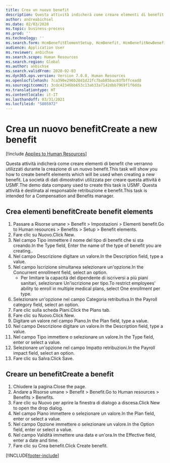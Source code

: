 ```yaml
---
title: Crea un nuovo benefit
description: Questa attività indicherà come creare elementi di benefit che verranno utilizzati durante la creazione di un nuovo benefit.
author: andreabichsel
ms.date: 02/03/2020
ms.topic: business-process
ms.prod: ''
ms.technology: ''
ms.search.form: HcmBenefitElementSetup, HcmBenefit, HcmBenefitNewBenefit, HcmBenefitPlanLookup, BenefitWorkspace, HcmBenefitSummaryPart
audience: Application User
ms.reviewer: anbichse
ms.search.scope: Human Resources
ms.search.region: Global
ms.author: anbichse
ms.search.validFrom: 2020-02-03
ms.dyn365.ops.version: Version 7.0.0, Human Resources
ms.openlocfilehash: 7ca390e296b28d1d22fc7bab85bac83fbffcead8
ms.sourcegitcommit: 3cdc42346bb653c13ab33a7142dbb7969f1f6dda
ms.translationtype: HT
ms.contentlocale: it-IT
ms.lasthandoff: 03/31/2021
ms.locfileid: "5805972"
---
```

# <a name="create-a-new-benefit"></a><span data-ttu-id="c5b94-103">Crea un nuovo benefit</span><span class="sxs-lookup"><span data-stu-id="c5b94-103">Create a new benefit</span></span>

[!include [Applies to Human Resources](../includes/applies-to-hr.md)]

<span data-ttu-id="c5b94-104">Questa attività indicherà come creare elementi di benefit che verranno utilizzati durante la creazione di un nuovo benefit.</span><span class="sxs-lookup"><span data-stu-id="c5b94-104">This task will show you how to create benefit elements which will be used when creating a new benefit.</span></span> <span data-ttu-id="c5b94-105">La società di dati dimostrativi utilizzata per creare questa attività è USMF.</span><span class="sxs-lookup"><span data-stu-id="c5b94-105">The demo data company used to create this task is USMF.</span></span> <span data-ttu-id="c5b94-106">Questa attività è destinata al responsabile retribuzione e benefit.</span><span class="sxs-lookup"><span data-stu-id="c5b94-106">This task is intended for a Compensation and Benefits manager.</span></span>


## <a name="create-benefit-elements"></a><span data-ttu-id="c5b94-107">Crea elementi benefit</span><span class="sxs-lookup"><span data-stu-id="c5b94-107">Create benefit elements</span></span>
1. <span data-ttu-id="c5b94-108">Passare a Risorse umane > Benefit > Impostazioni > Elementi benefit.</span><span class="sxs-lookup"><span data-stu-id="c5b94-108">Go to Human resources > Benefits > Setup > Benefit elements.</span></span>
2. <span data-ttu-id="c5b94-109">Fare clic su Nuovo.</span><span class="sxs-lookup"><span data-stu-id="c5b94-109">Click New.</span></span>
3. <span data-ttu-id="c5b94-110">Nel campo Tipo immettere il nome del tipo di benefit che si sta creando.</span><span class="sxs-lookup"><span data-stu-id="c5b94-110">In the Type field, Enter the name of the type of benefit you are creating..</span></span>
4. <span data-ttu-id="c5b94-111">Nel campo Descrizione digitare un valore.</span><span class="sxs-lookup"><span data-stu-id="c5b94-111">In the Description field, type a value.</span></span>
5. <span data-ttu-id="c5b94-112">Nel campo Iscrizione simultanea selezionare un'opzione.</span><span class="sxs-lookup"><span data-stu-id="c5b94-112">In the Concurrent enrollment field, select an option.</span></span>
    * <span data-ttu-id="c5b94-113">Per limitare la capacità del dipendente di iscriversi a più piani sanitari, selezionare Un'iscrizione per tipo.</span><span class="sxs-lookup"><span data-stu-id="c5b94-113">To restrict employees' ability to enroll in multiple medical plans, select One enrollment per type.</span></span>  
6. <span data-ttu-id="c5b94-114">Selezionare un'opzione nel campo Categoria retributiva.</span><span class="sxs-lookup"><span data-stu-id="c5b94-114">In the Payroll category field, select an option.</span></span>
7. <span data-ttu-id="c5b94-115">Fare clic sulla scheda Piani.</span><span class="sxs-lookup"><span data-stu-id="c5b94-115">Click the Plans tab.</span></span>
8. <span data-ttu-id="c5b94-116">Fare clic su Nuovo.</span><span class="sxs-lookup"><span data-stu-id="c5b94-116">Click New.</span></span>
9. <span data-ttu-id="c5b94-117">Digitare un valore nel campo Piano.</span><span class="sxs-lookup"><span data-stu-id="c5b94-117">In the Plan field, type a value.</span></span>
10. <span data-ttu-id="c5b94-118">Nel campo Descrizione digitare un valore.</span><span class="sxs-lookup"><span data-stu-id="c5b94-118">In the Description field, type a value.</span></span>
11. <span data-ttu-id="c5b94-119">Nel campo Tipo immettere o selezionare un valore.</span><span class="sxs-lookup"><span data-stu-id="c5b94-119">In the Type field, enter or select a value.</span></span>
12. <span data-ttu-id="c5b94-120">Selezionare un'opzione nel campo Impatto retribuzioni.</span><span class="sxs-lookup"><span data-stu-id="c5b94-120">In the Payroll impact field, select an option.</span></span>
13. <span data-ttu-id="c5b94-121">Fare clic su Salva.</span><span class="sxs-lookup"><span data-stu-id="c5b94-121">Click Save.</span></span>

## <a name="create-a-benefit"></a><span data-ttu-id="c5b94-122">Creare un benefit</span><span class="sxs-lookup"><span data-stu-id="c5b94-122">Create a benefit</span></span>
1. <span data-ttu-id="c5b94-123">Chiudere la pagina.</span><span class="sxs-lookup"><span data-stu-id="c5b94-123">Close the page.</span></span>
2. <span data-ttu-id="c5b94-124">Andare a Risorse umane > Benefit > Benefit.</span><span class="sxs-lookup"><span data-stu-id="c5b94-124">Go to Human resources > Benefits > Benefits.</span></span>
3. <span data-ttu-id="c5b94-125">Fare clic su Nuovo per aprire la finestra di dialogo a discesa.</span><span class="sxs-lookup"><span data-stu-id="c5b94-125">Click New to open the drop dialog.</span></span>
4. <span data-ttu-id="c5b94-126">Nel campo Piano immettere o selezionare un valore.</span><span class="sxs-lookup"><span data-stu-id="c5b94-126">In the Plan field, enter or select a value.</span></span>
5. <span data-ttu-id="c5b94-127">Nel campo Opzione immettere o selezionare un valore.</span><span class="sxs-lookup"><span data-stu-id="c5b94-127">In the Option field, enter or select a value.</span></span>
6. <span data-ttu-id="c5b94-128">Nel campo Validità immettere una data e un'ora.</span><span class="sxs-lookup"><span data-stu-id="c5b94-128">In the Effective field, enter a date and time.</span></span>
7. <span data-ttu-id="c5b94-129">Fare clic su Crea benefit.</span><span class="sxs-lookup"><span data-stu-id="c5b94-129">Click Create benefit.</span></span>



[!INCLUDE[footer-include](../includes/footer-banner.md)]